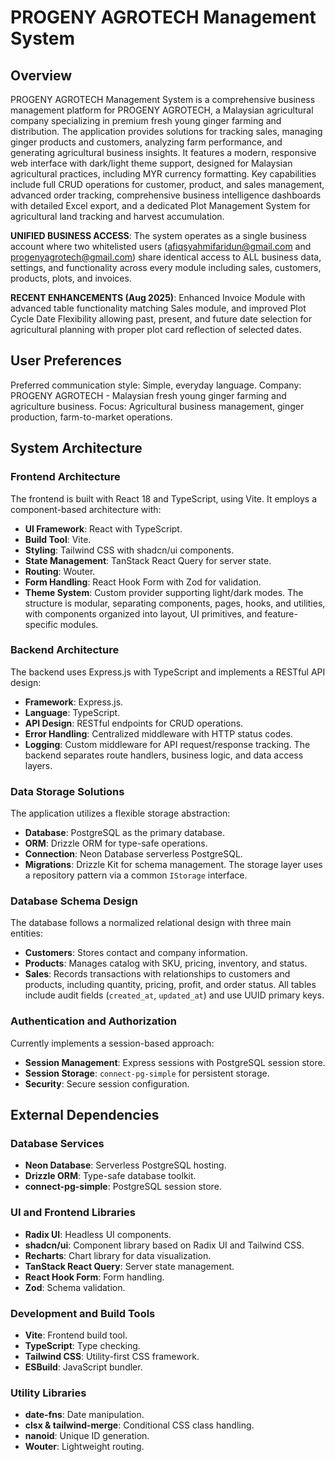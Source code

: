 # PROGENY AGROTECH Management System

## Overview
PROGENY AGROTECH Management System is a comprehensive business management platform for PROGENY AGROTECH, a Malaysian agricultural company specializing in premium fresh young ginger farming and distribution. The application provides solutions for tracking sales, managing ginger products and customers, analyzing farm performance, and generating agricultural business insights. It features a modern, responsive web interface with dark/light theme support, designed for Malaysian agricultural practices, including MYR currency formatting. Key capabilities include full CRUD operations for customer, product, and sales management, advanced order tracking, comprehensive business intelligence dashboards with detailed Excel export, and a dedicated Plot Management System for agricultural land tracking and harvest accumulation.

**UNIFIED BUSINESS ACCESS**: The system operates as a single business account where two whitelisted users (afiqsyahmifaridun@gmail.com and progenyagrotech@gmail.com) share identical access to ALL business data, settings, and functionality across every module including sales, customers, products, plots, and invoices.

**RECENT ENHANCEMENTS (Aug 2025)**: Enhanced Invoice Module with advanced table functionality matching Sales module, and improved Plot Cycle Date Flexibility allowing past, present, and future date selection for agricultural planning with proper plot card reflection of selected dates.

## User Preferences
Preferred communication style: Simple, everyday language.
Company: PROGENY AGROTECH - Malaysian fresh young ginger farming and agriculture business.
Focus: Agricultural business management, ginger production, farm-to-market operations.

## System Architecture

### Frontend Architecture
The frontend is built with React 18 and TypeScript, using Vite. It employs a component-based architecture with:
- **UI Framework**: React with TypeScript.
- **Build Tool**: Vite.
- **Styling**: Tailwind CSS with shadcn/ui components.
- **State Management**: TanStack React Query for server state.
- **Routing**: Wouter.
- **Form Handling**: React Hook Form with Zod for validation.
- **Theme System**: Custom provider supporting light/dark modes.
The structure is modular, separating components, pages, hooks, and utilities, with components organized into layout, UI primitives, and feature-specific modules.

### Backend Architecture
The backend uses Express.js with TypeScript and implements a RESTful API design:
- **Framework**: Express.js.
- **Language**: TypeScript.
- **API Design**: RESTful endpoints for CRUD operations.
- **Error Handling**: Centralized middleware with HTTP status codes.
- **Logging**: Custom middleware for API request/response tracking.
The backend separates route handlers, business logic, and data access layers.

### Data Storage Solutions
The application utilizes a flexible storage abstraction:
- **Database**: PostgreSQL as the primary database.
- **ORM**: Drizzle ORM for type-safe operations.
- **Connection**: Neon Database serverless PostgreSQL.
- **Migrations**: Drizzle Kit for schema management.
The storage layer uses a repository pattern via a common `IStorage` interface.

### Database Schema Design
The database follows a normalized relational design with three main entities:
- **Customers**: Stores contact and company information.
- **Products**: Manages catalog with SKU, pricing, inventory, and status.
- **Sales**: Records transactions with relationships to customers and products, including quantity, pricing, profit, and order status.
All tables include audit fields (`created_at`, `updated_at`) and use UUID primary keys.

### Authentication and Authorization
Currently implements a session-based approach:
- **Session Management**: Express sessions with PostgreSQL session store.
- **Session Storage**: `connect-pg-simple` for persistent storage.
- **Security**: Secure session configuration.

## External Dependencies

### Database Services
- **Neon Database**: Serverless PostgreSQL hosting.
- **Drizzle ORM**: Type-safe database toolkit.
- **connect-pg-simple**: PostgreSQL session store.

### UI and Frontend Libraries
- **Radix UI**: Headless UI components.
- **shadcn/ui**: Component library based on Radix UI and Tailwind CSS.
- **Recharts**: Chart library for data visualization.
- **TanStack React Query**: Server state management.
- **React Hook Form**: Form handling.
- **Zod**: Schema validation.

### Development and Build Tools
- **Vite**: Frontend build tool.
- **TypeScript**: Type checking.
- **Tailwind CSS**: Utility-first CSS framework.
- **ESBuild**: JavaScript bundler.

### Utility Libraries
- **date-fns**: Date manipulation.
- **clsx & tailwind-merge**: Conditional CSS class handling.
- **nanoid**: Unique ID generation.
- **Wouter**: Lightweight routing.